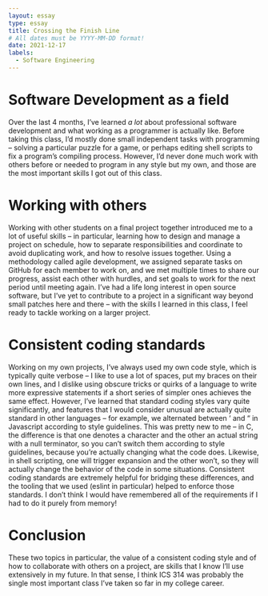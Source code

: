 ```yaml
---
layout: essay
type: essay
title: Crossing the Finish Line
# All dates must be YYYY-MM-DD format!
date: 2021-12-17
labels:
  - Software Engineering
---
```

# Software Development as a field
Over the last 4 months, I’ve learned *a lot* about professional
software development and what working as a programmer is actually
like. Before taking this class, I’d mostly done small independent
tasks with programming – solving a particular puzzle for a game, or
perhaps editing shell scripts to fix a program’s compiling process.
However, I’d never done much work with others before or needed to
program in any style but my own, and those are the most important
skills I got out of this class.

# Working with others
Working with other students on a final project together introduced me
to a lot of useful skills – in particular, learning how to design and
manage a project on schedule, how to separate responsibilities and
coordinate to avoid duplicating work, and how to resolve issues
together. Using a methodology called agile development, we assigned
separate tasks on GitHub for each member to work on, and we met
multiple times to share our progress, assist each other with hurdles,
and set goals to work for the next period until meeting again. I’ve
had a life long interest in open source software, but I’ve yet to
contribute to a project in a significant way beyond small patches here
and there – with the skills I learned in this class, I feel ready to
tackle working on a larger project.

# Consistent coding standards
Working on my own projects, I’ve always used my own code style, which
is typically quite verbose – I like to use a lot of spaces, put my
braces on their own lines, and I dislike using obscure tricks or
quirks of a language to write more expressive statements if a short
series of simpler ones achieves the same effect. However, I’ve learned
that standard coding styles vary quite significantly, and features
that I would consider unusual are actually quite standard in other
languages – for example, we alternated between ‘ and “ in Javascript
according to style guidelines. This was pretty new to me – in C, the
difference is that one denotes a character and the other an actual
string with a null terminator, so you can’t switch them according to
style guidelines, because you’re actually changing what the code does.
Likewise, in shell scripting, one will trigger expansion and the other
won’t, so they will actually change the behavior of the code in some
situations. Consistent coding standards are extremely helpful for
bridging these differences, and the tooling that we used (eslint in
particular) helped to enforce those standards. I don’t think I would
have remembered all of the requirements if I had to do it purely from
memory!

# Conclusion
These two topics in particular, the value of a consistent coding style
and of how to collaborate with others on a project, are skills that I
know I’ll use extensively in my future. In that sense, I think ICS 314
was probably the single most important class I’ve taken so far in my
college career. 